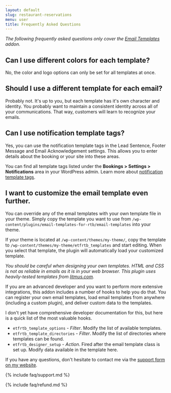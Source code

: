 ```yaml
---
layout: default
slug: restaurant-reservations
menu: user
title: Frequently Asked Questions
---
```

*The following frequently asked questions only cover the [Email Templates](../email-templates) addon.*

## Can I use different colors for each template?

No, the color and logo options can only be set for all templates at once.

## Should I use a different template for each email?

Probably not. It's up to you, but each template has it's own character and identity. You probably want to maintain a consistent identity across all of your communications. That way, customers will learn to recognize your emails.

## Can I use notification template tags?

Yes, you can use the notification template tags in the Lead Sentence, Footer Message and Email Acknowledgement settings. This allows you to enter details about the booking or your site into these areas.

You can find all template tags listed under the **Bookings > Settings > Notifications** area in your WordPress admin. Learn more about [notification template tags](../../config/email-notifications).

## I want to customize the email template even further.

You can override any of the email templates with your own template file in your theme. Simply copy the template you want to use from `/wp-content/plugins/email-templates-for-rtb/email-templates` into your theme.

If your theme is located at `/wp-content/themes/my-theme/`, copy the template to `/wp-content/themes/my-theme/etfrtb_templates` and start editing. When you select that template, the plugin will automatically load your customized template.

*You should be careful when designing your own templates. HTML and CSS is not as reliable in emails as it is in your web browser. This plugin uses heavily-tested templates from [litmus.com](https://litmus.com/).*

If you are an advanced developer and you want to perform more extensive integrations, this addon includes a number of hooks to help you do that. You can register your own email templates, load email templates from anywhere (including a custom plugin), and deliver custom data to the templates.

I don't yet have comprehensive developer documentation for this, but here is a quick list of the most valuable hooks.

- `etfrtb_template_options` - *Filter*. Modify the list of available templates.
- `etfrtb_template_directories` - *Filter*. Modify the list of directories where templates can be found.
- `etfrtb_designer_setup` - *Action*. Fired after the email template class is set up. Modify data available in the template here.

If you have any questions, don't hesitate to contact me via the [support form on my website](https://www.etoilewebdesign.com/contact).

{% include faq/support.md %}

{% include faq/refund.md %}
